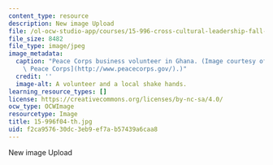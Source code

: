 ```yaml
---
content_type: resource
description: New image Upload
file: /ol-ocw-studio-app/courses/15-996-cross-cultural-leadership-fall-2004/f2ca957630dc3eb9ef7ab57439a6caa8_15-996f04-th.jpg
file_size: 8482
file_type: image/jpeg
image_metadata:
  caption: "Peace Corps business volunteer in Ghana. (Image courtesy of the\_[U.S.\
    \ Peace Corps](http://www.peacecorps.gov/).)"
  credit: ''
  image-alt: A volunteer and a local shake hands.
learning_resource_types: []
license: https://creativecommons.org/licenses/by-nc-sa/4.0/
ocw_type: OCWImage
resourcetype: Image
title: 15-996f04-th.jpg
uid: f2ca9576-30dc-3eb9-ef7a-b57439a6caa8
---
```

New image Upload